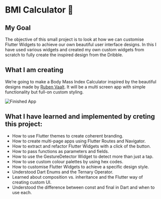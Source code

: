 


# BMI Calculator 💪

## My Goal

The objective of this small project  is to look at how we can customise Flutter Widgets to achieve our own beautiful user interface designs. In this I have used various widgets and created my own custom widgets from scratch to fully create the inspired design from the Dribble.

## What I am creating

We’re going to make a Body Mass Index Calculator inspired by the beautiful designs made by [Ruben Vaalt](https://dribbble.com/shots/4585382-Simple-BMI-Calculator). It will be a multi screen app with simple functionality but full-on custom styling.

![Finished App](https://github.com/londonappbrewery/Images/blob/master/bmi-calc-demo.gif)

## What I have learned and implemented by creting this project:

- How to use Flutter themes to create coherent branding.
- How to create multi-page apps using Flutter Routes and Navigator.
- How to extract and refactor Flutter Widgets with a click of the button.
- How to pass functions as parameters and fields.
- How to use the GestureDetector Widget to detect more than just a tap.
- How to use custom colour palettes by using hex codes.
- How to customise Flutter Widgets to achieve a specific design style.
- Understood Dart Enums and the Ternary Operator.
- Learned about composition vs. inheritance and the Flutter way of creating custom UI.
- Understood the difference between const and final in Dart and when to use each.

